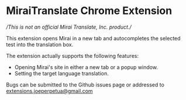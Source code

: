 # MiraiTranslate Chrome Extension
*/This is not an official Mirai Translate, Inc. product./*

This extension opens Mirai in a new tab and autocompletes the selected test into the translation box.

The extension actually supports the following features:
  - Opening Mirai's site in either a new tab or a popup window.
  - Setting the target language translation.

Bugs can be submitted to the Github issues page or addressed to extensions.joeperpetua@gmail.com
